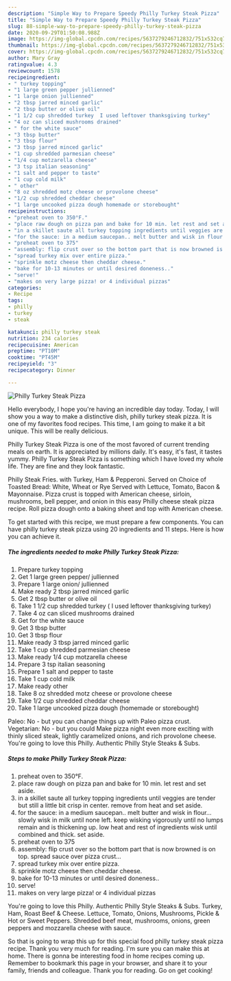 ```yaml
---
description: "Simple Way to Prepare Speedy Philly Turkey Steak Pizza"
title: "Simple Way to Prepare Speedy Philly Turkey Steak Pizza"
slug: 88-simple-way-to-prepare-speedy-philly-turkey-steak-pizza
date: 2020-09-29T01:50:08.988Z
image: https://img-global.cpcdn.com/recipes/5637279246712832/751x532cq70/philly-turkey-steak-pizza-recipe-main-photo.jpg
thumbnail: https://img-global.cpcdn.com/recipes/5637279246712832/751x532cq70/philly-turkey-steak-pizza-recipe-main-photo.jpg
cover: https://img-global.cpcdn.com/recipes/5637279246712832/751x532cq70/philly-turkey-steak-pizza-recipe-main-photo.jpg
author: Mary Gray
ratingvalue: 4.3
reviewcount: 1578
recipeingredient:
- " turkey topping"
- "1 large green pepper jullienned"
- "1 large onion jullienned"
- "2 tbsp jarred minced garlic"
- "2 tbsp butter or olive oil"
- "1 1/2 cup shredded turkey  I used leftover thanksgiving turkey"
- "4 oz can sliced mushrooms drained"
- " for the white sauce"
- "3 tbsp butter"
- "3 tbsp flour"
- "3 tbsp jarred minced garlic"
- "1 cup shredded parmesian cheese"
- "1/4 cup motzarella cheese"
- "3 tsp italian seasoning"
- "1 salt and pepper to taste"
- "1 cup cold milk"
- " other"
- "8 oz shredded motz cheese or provolone cheese"
- "1/2 cup shredded cheddar cheese"
- "1 large uncooked pizza dough homemade or storebought"
recipeinstructions:
- "preheat oven to 350°F."
- "place raw dough on pizza pan and bake for 10 min. let rest and set aside."
- "in a skillet saute all turkey topping ingredients until veggies are tender but still a little bit crisp in center. remove from heat and set aside."
- "for the sauce: in a medium saucepan.. melt butter and wisk in flour... slowly wisk in milk until none left. keep wisking vigorously until no lumps remain and is thickening up. low heat and rest of ingredients wisk until combined and thick. set aside."
- "preheat oven to 375"
- "assembly: flip crust over so the bottom part that is now browned is on top. spread sauce over pizza crust..."
- "spread turkey mix over entire pizza."
- "sprinkle motz cheese then cheddar cheese."
- "bake for 10-13 minutes or until desired doneness.."
- "serve!"
- "makes on very large pizza! or 4 individual pizzas"
categories:
- Recipe
tags:
- philly
- turkey
- steak

katakunci: philly turkey steak 
nutrition: 234 calories
recipecuisine: American
preptime: "PT10M"
cooktime: "PT45M"
recipeyield: "3"
recipecategory: Dinner

---
```



![Philly Turkey Steak Pizza](https://img-global.cpcdn.com/recipes/5637279246712832/751x532cq70/philly-turkey-steak-pizza-recipe-main-photo.jpg)

Hello everybody, I hope you're having an incredible day today. Today, I will show you a way to make a distinctive dish, philly turkey steak pizza. It is one of my favorites food recipes. This time, I am going to make it a bit unique. This will be really delicious.

Philly Turkey Steak Pizza is one of the most favored of current trending meals on earth. It is appreciated by millions daily. It's easy, it's fast, it tastes yummy. Philly Turkey Steak Pizza is something which I have loved my whole life. They are fine and they look fantastic.

Philly Steak Fries. with Turkey, Ham &amp; Pepperoni. Served on Choice of Toasted Bread: White, Wheat or Rye Served with Lettuce, Tomato, Bacon &amp; Mayonnaise. Pizza crust is topped with American cheese, sirloin, mushrooms, bell pepper, and onion in this easy Philly cheese steak pizza recipe. Roll pizza dough onto a baking sheet and top with American cheese.


To get started with this recipe, we must prepare a few components. You can have philly turkey steak pizza using 20 ingredients and 11 steps. Here is how you can achieve it.

<!--inarticleads1-->

##### The ingredients needed to make Philly Turkey Steak Pizza:

1. Prepare  turkey topping
1. Get 1 large green pepper/ jullienned
1. Prepare 1 large onion/ jullienned
1. Make ready 2 tbsp jarred minced garlic
1. Get 2 tbsp butter or olive oil
1. Take 1 1/2 cup shredded turkey ( I used leftover thanksgiving turkey)
1. Take 4 oz can sliced mushrooms drained
1. Get  for the white sauce
1. Get 3 tbsp butter
1. Get 3 tbsp flour
1. Make ready 3 tbsp jarred minced garlic
1. Take 1 cup shredded parmesian cheese
1. Make ready 1/4 cup motzarella cheese
1. Prepare 3 tsp italian seasoning
1. Prepare 1 salt and pepper to taste
1. Take 1 cup cold milk
1. Make ready  other
1. Take 8 oz shredded motz cheese or provolone cheese
1. Take 1/2 cup shredded cheddar cheese
1. Take 1 large uncooked pizza dough (homemade or storebought)


Paleo: No - but you can change things up with Paleo pizza crust. Vegetarian: No - but you could Make pizza night even more exciting with thinly sliced steak, lightly caramelized onions, and rich provolone cheese. You&#39;re going to love this Philly. Authentic Philly Style Steaks &amp; Subs. 

<!--inarticleads2-->

##### Steps to make Philly Turkey Steak Pizza:

1. preheat oven to 350°F.
1. place raw dough on pizza pan and bake for 10 min. let rest and set aside.
1. in a skillet saute all turkey topping ingredients until veggies are tender but still a little bit crisp in center. remove from heat and set aside.
1. for the sauce: in a medium saucepan.. melt butter and wisk in flour... slowly wisk in milk until none left. keep wisking vigorously until no lumps remain and is thickening up. low heat and rest of ingredients wisk until combined and thick. set aside.
1. preheat oven to 375
1. assembly: flip crust over so the bottom part that is now browned is on top. spread sauce over pizza crust...
1. spread turkey mix over entire pizza.
1. sprinkle motz cheese then cheddar cheese.
1. bake for 10-13 minutes or until desired doneness..
1. serve!
1. makes on very large pizza! or 4 individual pizzas


You&#39;re going to love this Philly. Authentic Philly Style Steaks &amp; Subs. Turkey, Ham, Roast Beef &amp; Cheese. Lettuce, Tomato, Onions, Mushrooms, Pickle &amp; Hot or Sweet Peppers. Shredded beef meat, mushrooms, onions, green peppers and mozzarella cheese with sauce. 

So that is going to wrap this up for this special food philly turkey steak pizza recipe. Thank you very much for reading. I'm sure you can make this at home. There is gonna be interesting food in home recipes coming up. Remember to bookmark this page in your browser, and share it to your family, friends and colleague. Thank you for reading. Go on get cooking!
